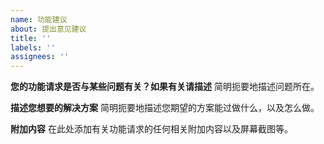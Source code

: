```yaml
---
name: 功能建议
about: 提出意见建议
title: ''
labels: ''
assignees: ''
---
```

**您的功能请求是否与某些问题有关？如果有关请描述** 简明扼要地描述问题所在。

**描述您想要的解决方案** 简明扼要地描述您期望的方案能过做什么，以及怎么做。

**附加内容** 在此处添加有关功能请求的任何相关附加内容以及屏幕截图等。